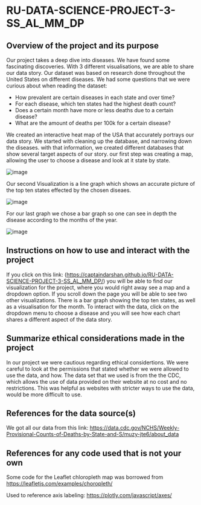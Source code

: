 # RU-DATA-SCIENCE-PROJECT-3-SS_AL_MM_DP

## Overview of the project and its purpose
Our project takes a deep dive into diseases. 
We have found some fascinating discoveries.
With 3 different visualisations, we are able to share our data story.
Our dataset was based on research done throughout the United States on different diseases.
We had some questions that we were curious about when reading the dataset:
- How prevalent are certain diseases in each state and over time?
- For each disease, which ten states had the highest death count?
- Does a certain month have more or less deaths due to a certain disease?
- What are the amount of deaths per 100k for a certain disease?
  
We created an interactive heat map of the USA that accurately portrays our data story.
We started with cleaning up the database, and narrowing down the diseases.
with that information, we created different databases that show several target aspects of our story.
our first step was creating a map, allowing the user to choose a disease and look at it state by state.

![image](https://github.com/captaindarshan/RU-DATA-SCIENCE-PROJECT-3-SS_AL_MM_DP/assets/159741871/7338ea7e-df5e-42fc-8f24-83b27f40ac6d)

Our second Visualization is a line graph which shows an accurate picture of the top ten states effected by the chosen diseaes.

![image](https://github.com/captaindarshan/RU-DATA-SCIENCE-PROJECT-3-SS_AL_MM_DP/assets/159741871/b328a014-a6af-4710-a162-2f6dac3b8d49)

For our last graph we chose a bar graph so one can see in depth the disease according to the months of the year.

![image](https://github.com/captaindarshan/RU-DATA-SCIENCE-PROJECT-3-SS_AL_MM_DP/assets/159741871/5e72a003-bfa9-40f6-b66b-96973a5c008a)
## Instructions on how to use and interact with the project
If you click on this link: (https://captaindarshan.github.io/RU-DATA-SCIENCE-PROJECT-3-SS_AL_MM_DP/) 
you will be able to find our visualization for the project, where you would right away see a map and a dropdown option. 
If you scroll down the page you will be able to see two other visualizations. There is a bar graph showing the top ten states, as well as a visualisation for the month. To interact with the data, click on the dropdown menu to choose a disease and you will see how each chart shares a different aspect of the data story. 

## Summarize ethical considerations made in the project
In our project we were cautious regarding ethical considertions. We were careful to look at the permissions that stated whether we were allowed to use the data, and how. The data set that we used is from the the CDC, which allows the use of data provided on their website at no cost and no restrictions. This was helpful as websites with stricter ways to use the data, would be more difficult to use.
## References for the data source(s)
We got all our data from this link:
https://data.cdc.gov/NCHS/Weekly-Provisional-Counts-of-Deaths-by-State-and-S/muzy-jte6/about_data

## References for any code used that is not your own
Some code for the Leaflet chloropleth map was borrowed from https://leafletjs.com/examples/choropleth/

Used to reference axis labeling: https://plotly.com/javascript/axes/ 
